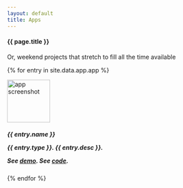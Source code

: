 ```yaml
---
layout: default
title: Apps
---
```

#### {{ page.title }}

<p>Or, weekend projects that stretch to fill all the time available</p>

{% for entry in site.data.app.app %}
<div class="container mt-3">  
  <div class="media border p-3">
    <img src="{{ entry.picture }}" alt="app screenshot" class="mr-3 mt-3 rounded-circle" style="width:100px;">
    <div class="media-body">
      <h5>{{ entry.name }}</5>
      <p>{{ entry.type }}. {{ entry.desc }}.</p>
	  <p>See <a href = "{{ entry.demo }}">demo</a>. See <a href = "{{ entry.code }}">code</a>.</p>
    </div><!-- media-body  -->
  </div><!-- media -->
</div><!-- container mt-3 -->
{% endfor %}



